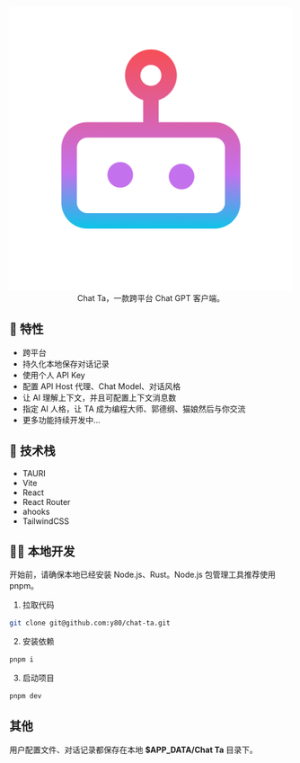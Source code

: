<div align="center">
 <img src="src/assets/images/bot-no-bg.png">
</div>

<div align="center" height="100">
Chat Ta，一款跨平台 Chat GPT 客户端。  
</div>


## 🌟 特性
- 跨平台
- 持久化本地保存对话记录
- 使用个人 API Key
- 配置 API Host 代理、Chat Model、对话风格
- 让 AI 理解上下文，并且可配置上下文消息数
- 指定 AI 人格，让 TA 成为编程大师、郭德纲、猫娘然后与你交流
- 更多功能持续开发中...

## 🔧 技术栈
- TAURI
- Vite
- React
- React Router
- ahooks
- TailwindCSS

## 🧑‍💻 本地开发

开始前，请确保本地已经安装 Node.js、Rust。Node.js 包管理工具推荐使用 pnpm。

1. 拉取代码
```bash
git clone git@github.com:y80/chat-ta.git
```

2. 安装依赖
```bash
pnpm i
```

3. 启动项目
```bash
pnpm dev
```

## 其他
用户配置文件、对话记录都保存在本地 **$APP_DATA/Chat Ta** 目录下。
